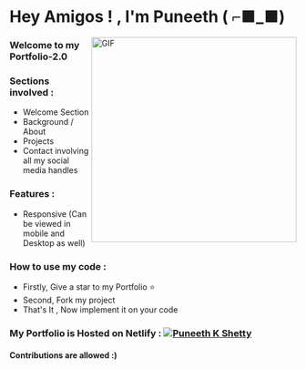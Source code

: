 # Hey Amigos ! , I'm Puneeth ( ⌐■_■) 

 <img align="right" alt="GIF" src="https://cdn.dribbble.com/users/1059583/screenshots/4171367/coding-freak.gif" width="360"/>

### Welcome to my Portfolio-2.0

### Sections involved :
* Welcome Section
* Background / About
* Projects
* Contact involving all my social media handles

### Features :
* Responsive (Can be viewed in mobile and Desktop as well)
  
### How to use my code :
* Firstly, Give a star to my Portfolio ⭐
* Second, Fork my project
* That's It , Now implement it on your code

### My Portfolio is Hosted on Netlify :   <a href="https://puneethiscool.netlify.app"><img src="https://img.shields.io/badge/-My%20Portfolio-Black" alt="Puneeth K Shetty" /></a>

#### Contributions are allowed :)
